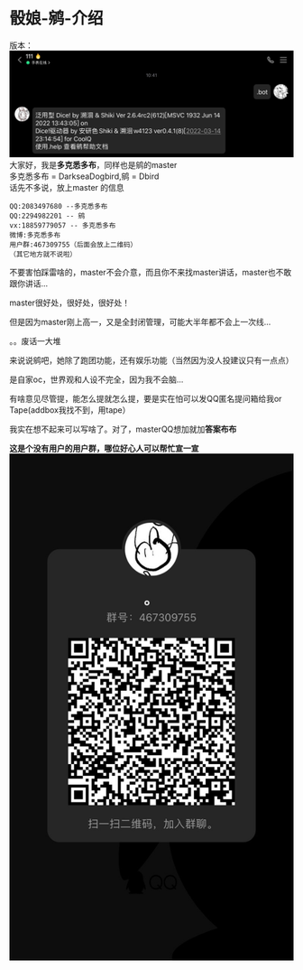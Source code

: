 # 骰娘-鹓-介绍
版本：![](_static/.bot.png)
大家好，我是**多克悉多布**，同样也是鹓的master  
多克悉多布 = DarkseaDogbird,鹓 = Dbird  
话先不多说，放上master 的信息  
```
QQ:2083497680 --多克悉多布
QQ:2294982201 -- 鹓
vx:18859779057 -- 多克悉多布
微博:多克悉多布
用户群:467309755（后面会放上二维码）
（其它地方就不说啦）
```
不要害怕踩雷啥的，master不会介意，而且你不来找master讲话，master也不敢跟你讲话... 

master很好处，很好处，很好处！  

但是因为master刚上高一，又是全封闭管理，可能大半年都不会上一次线...    

。。废话一大堆  

来说说鹓吧，她除了跑团功能，还有娱乐功能（当然因为没人投建议只有一点点） 

是自家oc，世界观和人设不完全，因为我不会脑...  

有啥意见尽管提，能怎么提就怎么提，要是实在怕可以发QQ匿名提问箱给我or Tape(addbox我找不到，用tape）  

我实在想不起来可以写啥了。对了，masterQQ想加就加**答案布布**

**这是个没有用户的用户群，哪位好心人可以帮忙宣一宣**
![](_static/user_group.png)
